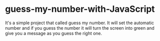 # guess-my-number-with-JavaScript
It's a simple project that called guess my number. It will set the automatic number and if you guess the number it will turn the screen into green and give you a message as you guess the right one. 
